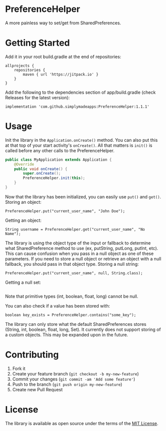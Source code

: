 # PreferenceHelper
A more painless way to set/get from SharedPreferences.
# Getting Started
Add it in your root build.gradle at the end of repositories:
```
allprojects {
    repositories {
		maven { url 'https://jitpack.io' }
	}
}
```
Add the following to the dependencies section of app/build.gradle (check Releases for the latest version):
```
implementation 'com.github.simplymadeapps:PreferenceHelper:1.1.1'
```

# Usage
Init the library in the `Application.onCreate()` method.  You can also put this at that top of your start activity's `onCreate()`.  All that matters is `init()` is called before any other calls to the PreferenceHelper.
```java
public class MyApplication extends Application {
    @Override
    public void onCreate() {
        super.onCreate();
        PreferenceHelper.init(this);
    }
}
```
Now that the library has been initialized, you can easily use `put()` and `get()`.
Storing an object:
```
PreferenceHelper.put("current_user_name", "John Doe");
```

Getting an object:
```
String username = PreferenceHelper.get("current_user_name", "No Name");
```

The library is using the object type of the input or fallback to determine what SharedPreference method to use (ex, putString, putLong, putInt, etc).
This can cause confusion when you pass in a null object as one of these parameters.  If you need to store a null object or retrieve an object with a null fallback, you should pass in that object type.
Storing a null string:
```
PreferenceHelper.put("current_user_name", null, String.class);
```
Getting a null set:
```Set<String> usernames = PreferenceHelper.get("all_names", null, Set.class);
```
Note that primitive types (int, boolean, float, long) cannot be null.

You can also check if a value has been stored with: 
```
boolean key_exists = PreferenceHelper.contains("some_key");
```

The library can only store what the default SharedPreferences stores (String, int, boolean, float, long, Set<String>).  It currently does not support storing of a custom objects.  This may be expanded upon in the future.

# Contributing
1. Fork it
2. Create your feature branch (`git checkout -b my-new-feature`)
3. Commit your changes (`git commit -am 'Add some feature'`)
4. Push to the branch (`git push origin my-new-feature`)
5. Create new Pull Request

# License
The library is available as open source under the terms of the [MIT License](http://opensource.org/licenses/MIT).